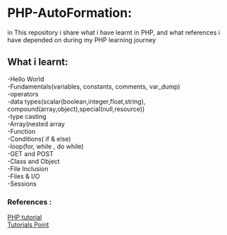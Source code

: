# PHP-AutoFormation:
in This repository i share what i have learnt in PHP, and what references i have depended on during my PHP learning journey  
## What i learnt: 
-Hello World  
-Fundamentals(variables, constants, comments, var_dump)    
-operators   
-data types(scalar(boolean,integer,float,string), compound(array,object),special(null,resource))  
-type casting     
-Array(nested array    
-Function   
-Conditions( if & else)   
-loop(for, while , do while)       
-GET and POST    
-Class and Object    
-File Inclusion   
-Files & I/O     
-Sessions     






### References :  
[PHP tutorial](https://www.phptutorial.net/)  
[Tutorials Point](https://www.tutorialspoint.com/index.htm)  